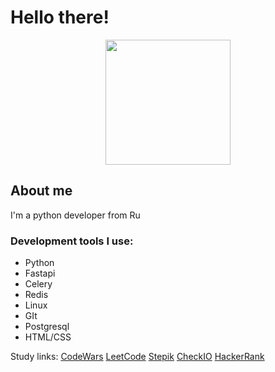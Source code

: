 # Hello there!
<div id="header" align="center">
  <img src="https://media.giphy.com/media/v1.Y2lkPTc5MGI3NjExcWNjOHJ0bnN2b2FoY3Frenc4OWp5cmpjMzA4eGh5dnN6anRuNmF4dSZlcD12MV9pbnRlcm5hbF9naWZfYnlfaWQmY3Q9cw/e8hxrpXhsvzH5gqr6V/giphy.gif" width="200"/>
</div>

## About me
I'm a python developer from Ru

### Development tools I use:
- Python
- Fastapi
- Celery
- Redis
- Linux
- GIt
- Postgresql
- HTML/CSS

Study links:
<a href="https://www.codewars.com/users/mqrgoQT">CodeWars</a>
<a href="https://leetcode.com/mqrgo/">LeetCode</a>
<a href="https://stepik.org/users/592119580/profile">Stepik</a>
<a href="https://py.checkio.org/user/mqrgo/">CheckIO</a>
<a href="https://www.hackerrank.com/profile/shinkansentouri1">HackerRank</a>
